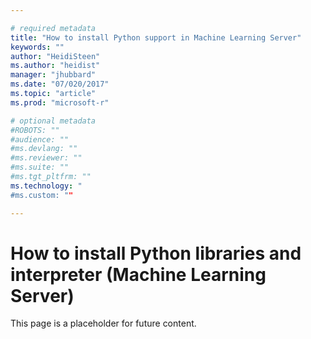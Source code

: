 ```yaml
---

# required metadata
title: "How to install Python support in Machine Learning Server"
keywords: ""
author: "HeidiSteen"
ms.author: "heidist"
manager: "jhubbard"
ms.date: "07/020/2017"
ms.topic: "article"
ms.prod: "microsoft-r"

# optional metadata
#ROBOTS: ""
#audience: ""
#ms.devlang: ""
#ms.reviewer: ""
#ms.suite: ""
#ms.tgt_pltfrm: ""
ms.technology: "
#ms.custom: ""

---
```


# How to install Python libraries and interpreter (Machine Learning Server)

This page is a placeholder for future content.